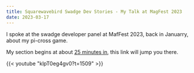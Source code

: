 ```yaml
---
title: Squarewavebird Swadge Dev Stories - My Talk at MagFest 2023
date: 2023-03-17
---
```


I spoke at the swadge developer panel at MafFest 2023, back in Januarry, about my pi-cross game. 

My section begins at about [25 minutes in](https://youtu.be/klpT0eg4gv0?t=1509), this link will jump you there.

{{< youtube "klpT0eg4gv0?t=1509" >}}

